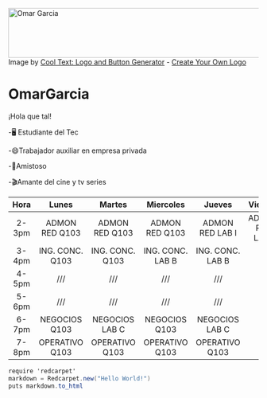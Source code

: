 <a href="https://cooltext.com"><img src="https://images.cooltext.com/5643130.png" width="1032" height="100" alt="Omar Garcia" /></a>
<br />Image by <a href="https://cooltext.com">Cool Text: Logo and Button Generator</a> - <a href="https://cooltext.com/Edit-Logo?LogoID=4293262276">Create Your Own Logo</a>


# OmarGarcia
¡Hola que tal!

-🖥 Estudiante del Tec

-😄Trabajador auxiliar en empresa privada

-🤙Amistoso

-🎬Amante del cine y tv series

| Hora  | Lunes           | Martes          | Miercoles        | Jueves           | Viernes         |
|:-----:|:---------------:|:---------------:|:----------------:|:----------------:|:---------------:|
| 2-3pm | ADMON RED Q103  | ADMON RED Q103  | ADMON RED Q103   | ADMON RED LAB I  | ADMON RED LAB I |
| 3-4pm | ING. CONC. Q103 | ING. CONC. Q103 | ING. CONC. LAB B | ING. CONC. LAB B |       ///       |
| 4-5pm |       ///       |       ///       |       ///        |       ///        |       ///       |
| 5-6pm |       ///       |       ///       |       ///        |       ///        |       ///       |
| 6-7pm | NEGOCIOS Q103   | NEGOCIOS LAB C  | NEGOCIOS Q103    | NEGOCIOS LAB C   |       ///       |
| 7-8pm | OPERATIVO Q103  | OPERATIVO Q103  | OPERATIVO Q103   | OPERATIVO Q103   |       ///       |


```C#
require 'redcarpet'
markdown = Redcarpet.new("Hello World!")
puts markdown.to_html
```
